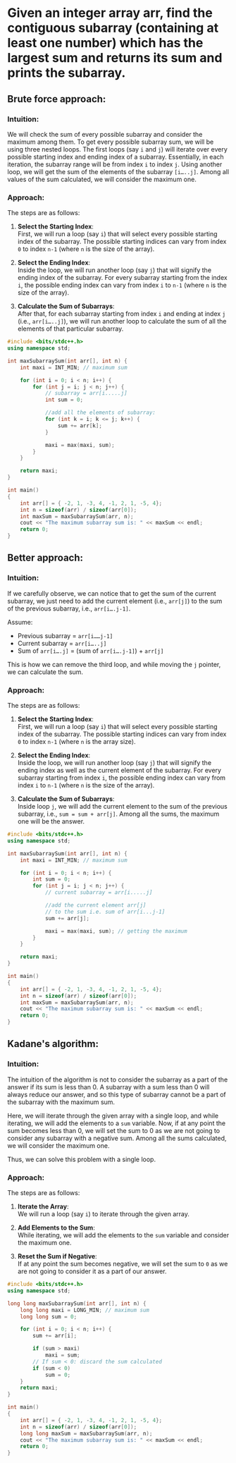 # Given an integer array arr, find the contiguous subarray (containing at least one number) which has the largest sum and returns its sum and prints the subarray.

## Brute force approach:

### Intuition:

We will check the sum of every possible subarray and consider the maximum among them. To get every possible subarray sum, we will be using three nested loops. The first loops (say `i` and `j`) will iterate over every possible starting index and ending index of a subarray. Essentially, in each iteration, the subarray range will be from index `i` to index `j`. Using another loop, we will get the sum of the elements of the subarray `[i…..j]`. Among all values of the sum calculated, we will consider the maximum one.

### Approach:

The steps are as follows:

1. **Select the Starting Index**:  
   First, we will run a loop (say `i`) that will select every possible starting index of the subarray. The possible starting indices can vary from index `0` to index `n-1` (where `n` is the size of the array).

2. **Select the Ending Index**:  
   Inside the loop, we will run another loop (say `j`) that will signify the ending index of the subarray. For every subarray starting from the index `i`, the possible ending index can vary from index `i` to `n-1` (where `n` is the size of the array).

3. **Calculate the Sum of Subarrays**:  
   After that, for each subarray starting from index `i` and ending at index `j` (i.e., `arr[i…..j]`), we will run another loop to calculate the sum of all the elements of that particular subarray.


```cpp
#include <bits/stdc++.h>
using namespace std;

int maxSubarraySum(int arr[], int n) {
    int maxi = INT_MIN; // maximum sum

    for (int i = 0; i < n; i++) {
        for (int j = i; j < n; j++) {
            // subarray = arr[i.....j]
            int sum = 0;

            //add all the elements of subarray:
            for (int k = i; k <= j; k++) {
                sum += arr[k];
            }

            maxi = max(maxi, sum);
        }
    }

    return maxi;
}

int main()
{
    int arr[] = { -2, 1, -3, 4, -1, 2, 1, -5, 4};
    int n = sizeof(arr) / sizeof(arr[0]);
    int maxSum = maxSubarraySum(arr, n);
    cout << "The maximum subarray sum is: " << maxSum << endl;
    return 0;
}
```

## Better approach:

### Intuition:

If we carefully observe, we can notice that to get the sum of the current subarray, we just need to add the current element (i.e., `arr[j]`) to the sum of the previous subarray, i.e., `arr[i….j-1]`.

Assume:
- Previous subarray = `arr[i……j-1]`
- Current subarray = `arr[i…..j]`
- Sum of `arr[i….j]` = (sum of `arr[i….j-1]`) + `arr[j]`

This is how we can remove the third loop, and while moving the `j` pointer, we can calculate the sum.

### Approach:

The steps are as follows:

1. **Select the Starting Index**:  
   First, we will run a loop (say `i`) that will select every possible starting index of the subarray. The possible starting indices can vary from index `0` to index `n-1` (where `n` is the array size).

2. **Select the Ending Index**:  
   Inside the loop, we will run another loop (say `j`) that will signify the ending index as well as the current element of the subarray. For every subarray starting from index `i`, the possible ending index can vary from index `i` to `n-1` (where `n` is the size of the array).

3. **Calculate the Sum of Subarrays**:  
   Inside loop `j`, we will add the current element to the sum of the previous subarray, i.e., `sum = sum + arr[j]`. Among all the sums, the maximum one will be the answer.


```cpp
#include <bits/stdc++.h>
using namespace std;

int maxSubarraySum(int arr[], int n) {
    int maxi = INT_MIN; // maximum sum

    for (int i = 0; i < n; i++) {
        int sum = 0;
        for (int j = i; j < n; j++) {
            // current subarray = arr[i.....j]

            //add the current element arr[j]
            // to the sum i.e. sum of arr[i...j-1]
            sum += arr[j];

            maxi = max(maxi, sum); // getting the maximum
        }
    }

    return maxi;
}

int main()
{
    int arr[] = { -2, 1, -3, 4, -1, 2, 1, -5, 4};
    int n = sizeof(arr) / sizeof(arr[0]);
    int maxSum = maxSubarraySum(arr, n);
    cout << "The maximum subarray sum is: " << maxSum << endl;
    return 0;
}
```

## Kadane's algorithm:

### Intuition:

The intuition of the algorithm is not to consider the subarray as a part of the answer if its sum is less than 0. A subarray with a sum less than 0 will always reduce our answer, and so this type of subarray cannot be a part of the subarray with the maximum sum.

Here, we will iterate through the given array with a single loop, and while iterating, we will add the elements to a `sum` variable. Now, if at any point the sum becomes less than 0, we will set the sum to 0 as we are not going to consider any subarray with a negative sum. Among all the sums calculated, we will consider the maximum one.

Thus, we can solve this problem with a single loop.

### Approach:

The steps are as follows:

1. **Iterate the Array**:  
   We will run a loop (say `i`) to iterate through the given array.

2. **Add Elements to the Sum**:  
   While iterating, we will add the elements to the `sum` variable and consider the maximum one.

3. **Reset the Sum if Negative**:  
   If at any point the sum becomes negative, we will set the sum to `0` as we are not going to consider it as a part of our answer.

```cpp
#include <bits/stdc++.h>
using namespace std;

long long maxSubarraySum(int arr[], int n) {
    long long maxi = LONG_MIN; // maximum sum
    long long sum = 0;

    for (int i = 0; i < n; i++) {
        sum += arr[i];

        if (sum > maxi)
            maxi = sum;
        // If sum < 0: discard the sum calculated
        if (sum < 0)
            sum = 0;
    }
    return maxi;
}

int main()
{
    int arr[] = { -2, 1, -3, 4, -1, 2, 1, -5, 4};
    int n = sizeof(arr) / sizeof(arr[0]);
    long long maxSum = maxSubarraySum(arr, n);
    cout << "The maximum subarray sum is: " << maxSum << endl;
    return 0;
}
```
